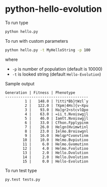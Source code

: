 # python-hello-evolution

To run type
```bash
python hello.py
```

To run with custom parameters
```bash
python hello.py -t MyHelloString -p 100
```
where
- `-p` is number of population (default is 10000)
- `-t` is looked string (default `Hello-Evolution`)

Sample output
```
Generation | Fitness | Phenotype
--------------------------------------
         1 |   148.0 | ?itti*Bb}tWzl`y
         2 |   122.0 | ?Xpm|4Hs]{v~Xpu
         3 |    93.0 | Ha]gr2<stcvlQpo
         4 |    63.0 | =ii_t.Nvoiswgjl
         5 |    46.0 | Iamtt.Nvoiswgjl
         6 |    33.0 | Cfhon.Fpplypinm
         7 |    26.0 | Helgn(Hvimwtinl
         8 |    23.0 | Ielmo.Broiswgnl
         9 |    16.0 | Helqp*Cvonvtinm
        10 |    10.0 | Helmo.Bvpiutioo
        11 |     6.0 | Helmo.Gvomutinn
        12 |     4.0 | Helmo.Fvolutioo
        13 |     2.0 | Hello.Dvolution
        14 |     2.0 | Hello.Dvolution
        15 |     0.0 | Hello-Evolution
```

To run test type
```bash
py.test tests.py
```